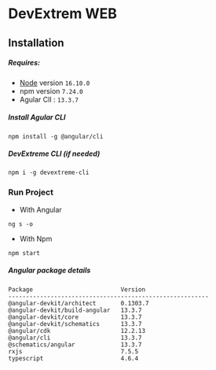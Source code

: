 # DevExtrem WEB


## Installation 

##### Requires:

- [Node](https://nodejs.org/) version `16.10.0`
- npm version `7.24.0`
- Agular ClI : `13.3.7`

##### Install Agular CLI

````
npm install -g @angular/cli
````
##### DevExtreme CLI (if needed)
````
npm i -g devextreme-cli
````



### Run Project
- With Angular
```
ng s -o
```
- With Npm

```
npm start
```


##### Angular package details 

```
Package                         Version
---------------------------------------------------------
@angular-devkit/architect       0.1303.7
@angular-devkit/build-angular   13.3.7
@angular-devkit/core            13.3.7
@angular-devkit/schematics      13.3.7
@angular/cdk                    12.2.13
@angular/cli                    13.3.7
@schematics/angular             13.3.7
rxjs                            7.5.5
typescript                      4.6.4

````
